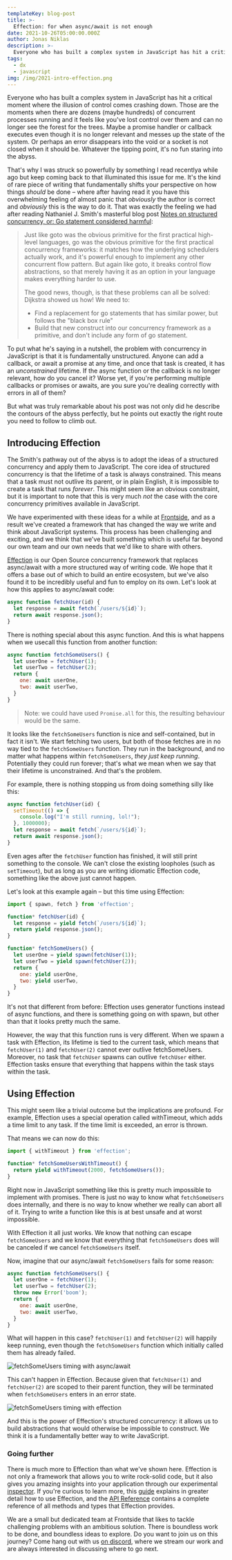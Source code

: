 ```yaml
---
templateKey: blog-post
title: >-
  Effection: for when async/await is not enough
date: 2021-10-26T05:00:00.000Z
author: Jonas Niklas
description: >-
  Everyone who has built a complex system in JavaScript has hit a critical moment when dozens of concurrent processes become unmanageable. But with Effection—an OSS async/await alternative—you'll spare memory leaks and headaches. 
tags:
  - dx
  - javascript
img: /img/2021-intro-effection.png
---
```


Everyone who has built a complex system in JavaScript has hit a critical moment where the illusion of control comes crashing down. Those are the moments when there are dozens (maybe hundreds) of concurrent processes running and it feels like you&#39;ve lost control over them and can no longer see the forest for the trees. Maybe a promise handler or callback executes even though it is no longer relevant and messes up the state of the system. Or perhaps an error disappears into the void or a socket is not closed when it should be. Whatever the tipping point, it&#39;s no fun staring into the abyss.

That&#39;s why I was struck so powerfully by something I read recentlya while ago but keep coming back to that illuminated this issue for me. It&#39;s the kind of rare piece of writing that fundamentally shifts your perspective on how things _should_ be done – where after having read it you have this overwhelming feeling of almost panic that _obviously_ the author is correct and _obviously_ this is the way to do it. That was exactly the feeling we had after reading Nathaniel J. Smith&#39;s masterful blog post [Notes on structured concurrency, or: Go statement considered harmful](https://vorpus.org/blog/notes-on-structured-concurrency-or-go-statement-considered-harmful/):

> Just like goto was the obvious primitive for the first practical high-level languages, go was the obvious primitive for the first practical concurrency frameworks: it matches how the underlying schedulers actually work, and it&#39;s powerful enough to implement any other concurrent flow pattern. But again like goto, it breaks control flow abstractions, so that merely having it as an option in your language makes everything harder to use.
> 
> The good news, though, is that these problems can all be solved: Dijkstra showed us how! We need to:
> 
>   - Find a replacement for go statements that has similar power, but follows the &quot;black box rule&quot;
>   - Build that new construct into our concurrency framework as a primitive, and don&#39;t include any form of go statement.

To put what he&#39;s saying in a nutshell, the problem with concurrency in JavaScript is that it is fundamentally unstructured. Anyone can add a callback, or await a promise at any time, and once that task is created, it has an _unconstrained_ lifetime. If the async function or the callback is no longer relevant, how do you cancel it? Worse yet, if you&#39;re performing multiple callbacks or promises or awaits, are you sure you&#39;re dealing correctly with errors in all of them?

But what was truly remarkable about his post was not only did he describe the contours of the abyss perfectly, but he points out exactly the right route you need to follow to climb out.

## Introducing Effection

The Smith&#39;s pathway out of the abyss is to adopt the ideas of a structured concurrency and apply them to JavaScript. The core idea of structured concurrency is that the lifetime of a task is always constrained. This means that a task must not outlive its parent, or in plain English, it is impossible to create a task that runs _forever_. This might seem like an obvious constraint, but it is important to note that this is very much _not_ the case with the core concurrency primitives available in JavaScript.

We have experimented with these ideas for a while at [Frontside](http://frontside.com/effection), and as a result we&#39;ve created a framework that has changed the way we write and think about JavaScript systems. This process has been challenging and exciting, and we think that we&#39;ve built something which is useful far beyond our own team and our own needs that we&#39;d like to share with others.

[Effection](http://frontside.com/effection) is our Open Source concurrency framework that replaces async/await with a more structured way of writing code. We hope that it offers a base out of which to build an entire ecosystem, but we&#39;ve also found it to be incredibly useful and fun to employ on its own. Let&#39;s look at how this applies to async/await code:

```javascript
async function fetchUser(id) {
  let response = await fetch(`/users/${id}`);
  return await response.json();
}
```

There is nothing special about this async function. And this is what happens when we usecall this function from another function:

```javascript
async function fetchSomeUsers() {
  let userOne = fetchUser(1);
  let userTwo = fetchUser(2);
  return {
    one: await userOne,
    two: await userTwo,
  }
}
```
> Note: we could have used `Promise.all` for this, the resulting behaviour would be the same.

It looks like the `fetchSomeUsers` function is nice and self-contained, but in fact it isn&#39;t. We start fetching two users, but both of those fetches are in no way tied to the `fetchSomeUsers` function. They run in the background, and no matter what happens within `fetchSomeUsers`, _they just keep running_. Potentially they could run forever; that&#39;s what we mean when we say that their lifetime is unconstrained. And that&#39;s the problem.

For example, there is nothing stopping us from doing something silly like this:

```javascript
async function fetchUser(id) {
  setTimeout(() => {
    console.log("I'm still running, lol!");
  }, 1000000);
  let response = await fetch(`/users/${id}`);
  return await response.json();
}
```

Even ages after the `fetchUser` function has finished, it will still print something to the console. We can&#39;t close the existing loopholes (such as `setTimeout`), but as long as you are writing idiomatic Effection code, something like the above just cannot happen.

Let&#39;s look at this example again – but this time using Effection:

```javascript
import { spawn, fetch } from 'effection';

function* fetchUser(id) {
  let response = yield fetch(`/users/${id}`);
  return yield response.json();
}

function* fetchSomeUsers() {
  let userOne = yield spawn(fetchUser(1));
  let userTwo = yield spawn(fetchUser(2));
  return {
    one: yield userOne,
    two: yield userTwo,
  }
}
```

It&#39;s not that different from before: Effection uses generator functions instead of async functions, and there is something going on with spawn, but other than that it looks pretty much the same.

However, the way that this function runs is very different. When we spawn a task with Effection, its lifetime is tied to the current task, which means that `fetchUser(1)` and `fetchUser(2)` cannot ever outlive fetchSomeUsers. Moreover, no task that `fetchUser` spawns can outlive `fetchUser` either. Effection tasks ensure that everything that happens within the task stays within the task.

## Using Effection

This might seem like a trivial outcome but the implications are profound. For example, Effection uses a special operation called withTimeout, which adds a time limit to any task. If the time limit is exceeded, an error is thrown.

That means we can now do this:

```javascript
import { withTimeout } from 'effection';

function* fetchSomeUsersWithTimeout() {
  return yield withTimeout(2000, fetchSomeUsers());
}
```

Right now in JavaScript something like this is pretty much impossible to implement with promises. There is just no way to know what `fetchSomeUsers` does internally, and there is no way to know whether we really can abort all of it. Trying to write a function like this is at best unsafe and at worst impossible.

With Effection it all just works. We know that nothing can escape `fetchSomeUsers` and we know that everything that `fetchSomeUsers` does will be canceled if we cancel `fetchSomeUsers` itself.

Now, imagine that our async/await `fetchSomeUsers` fails for some reason:

```javascript
async function fetchSomeUsers() {
  let userOne = fetchUser(1);
  let userTwo = fetchUser(2);
  throw new Error('boom');
  return {
    one: await userOne,
    two: await userTwo,
  }
}
```

What will happen in this case? `fetchUser(1)` and `fetchUser(2)` will happily keep running, even though the `fetchSomeUsers` function which initially called them has already failed.

![fetchSomeUsers timing with async/await](/img/2021-effection-intro/intro-effection-async-await.svg)

This can&#39;t happen in Effection. Because given that `fetchUser(1)` and `fetchUser(2)` are scoped to their parent function, they will be terminated when `fetchSomeUsers` enters in an error state.

![fetchSomeUsers timing with effection](/img/2021-effection-intro/intro-effection-effection.svg)

And this is the power of Effection&#39;s structured concurrency: it allows us to build abstractions that would otherwise be impossible to construct. We think it is a fundamentally better way to write JavaScript.

### Going further

There is much more to Effection than what we&#39;ve shown here. Effection is not only a framework that allows you to write rock-solid code, but it also gives you amazing insights into your application through our experimental [inspector](http://frontside.com/effection/docs/guides/inspector). If you&#39;re curious to learn more, this [guide](http://frontside.com/effection/docs/guides/introduction) explains in greater detail how to use Effection, and the [API Reference](https://frontside.com/effection/api/index.html) contains a complete reference of all methods and types that Effection provides.

We are a small but dedicated team at Frontside that likes to tackle challenging problems with an ambitious solution. There is boundless work to be done, and boundless ideas to explore. Do you want to join us on this journey? Come hang out with us [on discord](https://discord.gg/Ug5nWH8), where we stream our work and are always interested in discussing where to go next.